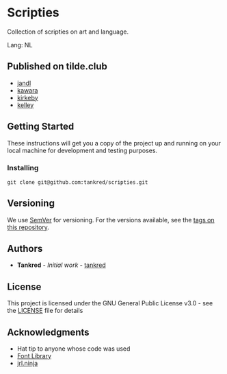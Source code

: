 # Scripties

Collection of scripties on art and language. 

Lang: NL

## Published on tilde.club

- [jandl](https://tilde.club/~miccaman/scripties/kunst/jandl.html)
- [kawara](https://tilde.club/~miccaman/scripties/kunst/kawara.html)
- [kirkeby](https://tilde.club/~miccaman/scripties/kunst/kirkeby.html)
- [kelley](https://tilde.club/~miccaman/scripties/kunst/kelly.html)

## Getting Started

These instructions will get you a copy of the project up and running on your local machine for development and testing purposes. 

### Installing

```
git clone git@github.com:tankred/scripties.git
```

## Versioning

We use [SemVer](http://semver.org/) for versioning. For the versions available, see the [tags on this repository](https://github.com/tankred/scripties/tags). 

## Authors

* **Tankred** - *Initial work* - [tankred](https://github.com/tankred)

## License

This project is licensed under the GNU General Public License v3.0 - see the [LICENSE](LICENSE) file for details

## Acknowledgments

* Hat tip to anyone whose code was used
* [Font Library](https://fontlibrary.org/en/font/open-sauce-two)
* [jrl.ninja](https://jrl.ninja/etc/1/)



